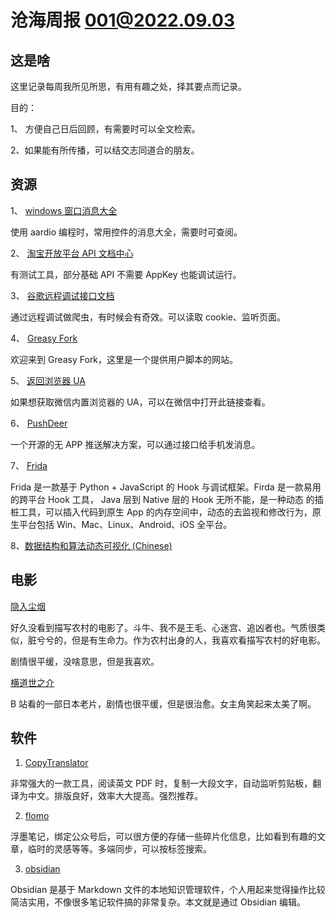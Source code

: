 # 沧海周报 001@2022.09.03

## 这是啥

这里记录每周我所见所思，有用有趣之处，择其要点而记录。

目的：

1、 方便自己日后回顾，有需要时可以全文检索。

2、如果能有所传播，可以结交志同道合的朋友。

## 资源

1、 [windows 窗口消息大全](https://bbs.aardio.com/forum.php?mod=viewthread&tid=7776&highlight=%CF%FB%CF%A2)

使用 aardio 编程时，常用控件的消息大全，需要时可查阅。

2、 [淘宝开放平台 API 文档中心](https://open.taobao.com/api.htm?docId=285&docType=2)

有测试工具，部分基础 API 不需要 AppKey 也能调试运行。

3、 [谷歌远程调试接口文档](https://chromedevtools.github.io/devtools-protocol/)

通过远程调试做爬虫，有时候会有奇效。可以读取 cookie、监听页面。

4、 [Greasy Fork](https://greasyfork.org/zh-CN)

欢迎来到 Greasy Fork，这里是一个提供用户脚本的网站。

5、 [返回浏览器 UA](http://service.spiritsoft.cn/ua.html)

如果想获取微信内置浏览器的 UA，可以在微信中打开此链接查看。

6、 [PushDeer](http://www.pushdeer.com/)

一个开源的无 APP 推送解决方案，可以通过接口给手机发消息。

7、 [Frida](https://frida.re/docs/home/)

Frida 是一款基于 Python + JavaScript 的 Hook 与调试框架。Firda 是一款易用的跨平台 Hook 工具， Java 层到 Native 层的 Hook 无所不能，是一种动态 的插桩工具，可以插入代码到原生 App 的内存空间中，动态的去监视和修改行为，原生平台包括 Win、Mac、Linux、Android、iOS 全平台。

8、[数据结构和算法动态可视化 (Chinese)](https://visualgo.net/zh)

## 电影

[隐入尘烟](https://movie.douban.com/subject/35131346/?from=showing)

好久没看到描写农村的电影了。斗牛、我不是王毛、心迷宫、追凶者也。气质很类似，脏兮兮的，但是有生命力。作为农村出身的人，我喜欢看描写农村的好电影。

剧情很平缓，没啥意思，但是我喜欢。

[横道世之介](https://movie.douban.com/photos/photo/1826486066/)

B 站看的一部日本老片，剧情也很平缓，但是很治愈。女主角笑起来太美了啊。

## 软件

1. [CopyTranslator](https://github.com/CopyTranslator/CopyTranslator/blob/master/README_zh.md)

非常强大的一款工具，阅读英文 PDF 时，复制一大段文字，自动监听剪贴板，翻译为中文。排版良好，效率大大提高。强烈推荐。

2. [flomo](https://help.flomoapp.com/basic/app.html)

浮墨笔记，绑定公众号后，可以很方便的存储一些碎片化信息，比如看到有趣的文章，临时的灵感等等。多端同步，可以按标签搜索。

3. [obsidian](https://forum-zh.obsidian.md/)

Obsidian 是基于 Markdown 文件的本地知识管理软件，个人用起来觉得操作比较简洁实用，不像很多笔记软件搞的非常复杂。本文就是通过 Obsidian 编辑。
